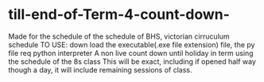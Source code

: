 # till-end-of-Term-4-count-down-
Made for the schedule of the schedule of BHS, victorian cirruculum schedule
TO USE: down load the executable(.exe file extension) file, the py file req python interpreter
A non live count down until holiday in term using the schedule of the 8s class
This will be exact, including if opened half way though a day, it will include remaining sessions of class.

